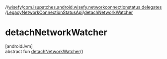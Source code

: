 //[wisefy](../../../index.md)/[com.isupatches.android.wisefy.networkconnectionstatus.delegates](../index.md)/[LegacyNetworkConnectionStatusApi](index.md)/[detachNetworkWatcher](detach-network-watcher.md)

# detachNetworkWatcher

[androidJvm]\
abstract fun [detachNetworkWatcher](detach-network-watcher.md)()
